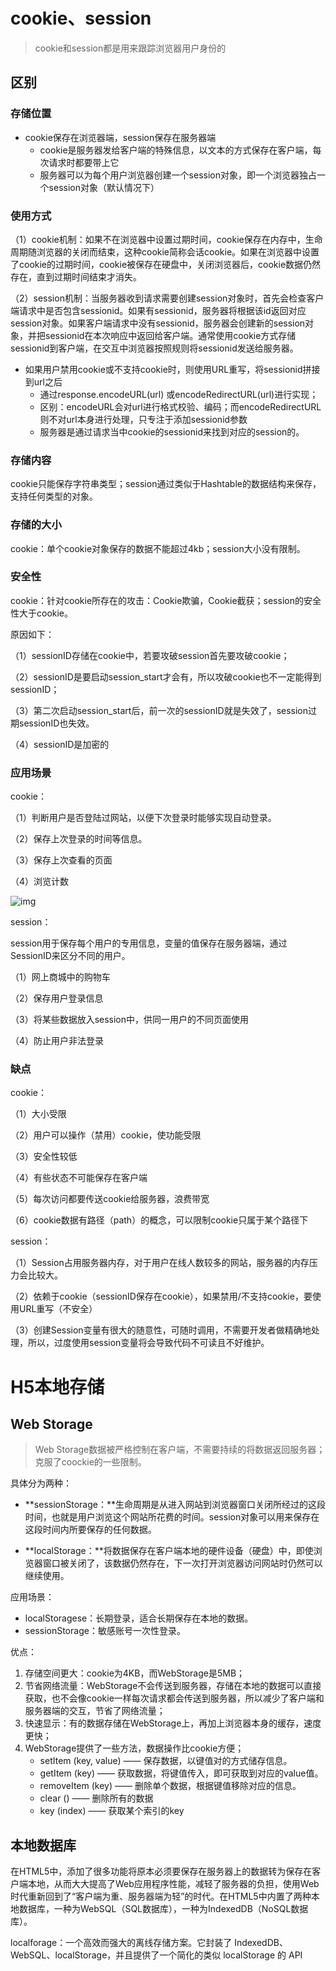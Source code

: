 # cookie、session

> cookie和session都是用来跟踪浏览器用户身份的

## 区别

### 存储位置

- cookie保存在浏览器端，session保存在服务器端
  - cookie是服务器发给客户端的特殊信息，以文本的方式保存在客户端，每次请求时都要带上它
  - 服务器可以为每个用户浏览器创建一个session对象，即一个浏览器独占一个session对象（默认情况下）

### 使用方式

（1）cookie机制：如果不在浏览器中设置过期时间，cookie保存在内存中，生命周期随浏览器的关闭而结束，这种cookie简称会话cookie。如果在浏览器中设置了cookie的过期时间，cookie被保存在硬盘中，关闭浏览器后，cookie数据仍然存在，直到过期时间结束才消失。

（2）session机制：当服务器收到请求需要创建session对象时，首先会检查客户端请求中是否包含sessionid。如果有sessionid，服务器将根据该id返回对应session对象。如果客户端请求中没有sessionid，服务器会创建新的session对象，并把sessionid在本次响应中返回给客户端。通常使用cookie方式存储sessionid到客户端，在交互中浏览器按照规则将sessionid发送给服务器。

- 如果用户禁用cookie或不支持cookie时，则使用URL重写，将sessionid拼接到url之后
  -    通过response.encodeURL(url) 或encodeRedirectURL(url)进行实现；
    - 区别：encodeURL会对url进行格式校验、编码；而encodeRedirectURL则不对url本身进行处理，只专注于添加sessionid参数
  - 服务器是通过请求当中cookie的sessionid来找到对应的session的。

### 存储内容

cookie只能保存字符串类型；session通过类似于Hashtable的数据结构来保存，支持任何类型的对象。

### 存储的大小

cookie：单个cookie对象保存的数据不能超过4kb；session大小没有限制。

### 安全性

cookie：针对cookie所存在的攻击：Cookie欺骗，Cookie截获；session的安全性大于cookie。

原因如下：

（1）sessionID存储在cookie中，若要攻破session首先要攻破cookie；

（2）sessionID是要启动session_start才会有，所以攻破cookie也不一定能得到sessionID；

（3）第二次启动session_start后，前一次的sessionID就是失效了，session过期sessionID也失效。

（4）sessionID是加密的

### 应用场景

cookie：

（1）判断用户是否登陆过网站，以便下次登录时能够实现自动登录。

（2）保存上次登录的时间等信息。

（3）保存上次查看的页面

（4）浏览计数

![img](https://tva1.sinaimg.cn/large/008eGmZEly1gnw6nketx7j314z09yjtm.jpg)

session：

session用于保存每个用户的专用信息，变量的值保存在服务器端，通过SessionID来区分不同的用户。

（1）网上商城中的购物车

（2）保存用户登录信息

（3）将某些数据放入session中，供同一用户的不同页面使用

（4）防止用户非法登录

### 缺点

cookie：

（1）大小受限

（2）用户可以操作（禁用）cookie，使功能受限

（3）安全性较低

（4）有些状态不可能保存在客户端

（5）每次访问都要传送cookie给服务器，浪费带宽

（6）cookie数据有路径（path）的概念，可以限制cookie只属于某个路径下

session：

（1）Session占用服务器内存，对于用户在线人数较多的网站，服务器的内存压力会比较大。

（2）依赖于cookie（sessionID保存在cookie），如果禁用/不支持cookie，要使用URL重写（不安全）

（3）创建Session变量有很大的随意性，可随时调用，不需要开发者做精确地处理，所以，过度使用session变量将会导致代码不可读且不好维护。

# H5本地存储

## Web Storage

> Web Storage数据被严格控制在客户端，不需要持续的将数据返回服务器；克服了coockie的一些限制。

具体分为两种：

- **sessionStorage：**生命周期是从进入网站到浏览器窗口关闭所经过的这段时间，也就是用户浏览这个网站所花费的时间。session对象可以用来保存在这段时间内所要保存的任何数据。

- **localStorage：**将数据保存在客户端本地的硬件设备（硬盘）中，即使浏览器窗口被关闭了，该数据仍然存在，下一次打开浏览器访问网站时仍然可以继续使用。

应用场景：

- localStoragese：长期登录，适合长期保存在本地的数据。
- sessionStorage：敏感账号一次性登录。

优点：

1. 存储空间更大：cookie为4KB，而WebStorage是5MB；
2. 节省网络流量：WebStorage不会传送到服务器，存储在本地的数据可以直接获取，也不会像cookie一样每次请求都会传送到服务器，所以减少了客户端和服务器端的交互，节省了网络流量；
3. 快速显示：有的数据存储在WebStorage上，再加上浏览器本身的缓存，速度更快；
4. WebStorage提供了一些方法，数据操作比cookie方便；
   - setItem (key, value) ——  保存数据，以键值对的方式储存信息。
   - getItem (key) ——  获取数据，将键值传入，即可获取到对应的value值。
   - removeItem (key) ——  删除单个数据，根据键值移除对应的信息。
   - clear () ——  删除所有的数据
   - key (index) —— 获取某个索引的key

## 本地数据库

在HTML5中，添加了很多功能将原本必须要保存在服务器上的数据转为保存在客户端本地，从而大大提高了Web应用程序性能，减轻了服务器的负担，使用Web时代重新回到了“客户端为重、服务器端为轻”的时代。在HTML5中内置了两种本地数据库，一种为WebSQL（SQL数据库），一种为IndexedDB（NoSQL数据库）。

localforage：一个高效而强大的离线存储方案。它封装了 IndexedDB、WebSQL、localStorage，并且提供了一个简化的类似 localStorage 的 API